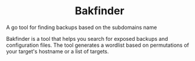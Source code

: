 <h1 align="center">Bakfinder</h1>
A go tool for finding backups based on the subdomains name

Bakfinder is a tool that helps you search for exposed backups and configuration files. The tool generates a wordlist based on permutations of your target's hostname or a list of targets.